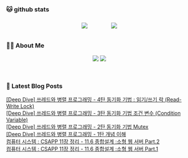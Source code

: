 
###  🐱 github stats  

<div id="main" align="center">
    <img src="https://github-readme-stats.vercel.app/api?username=Kojaewoong0504&count_private=true&show_icons=true&theme=tokyonight"
        style="height: auto; margin-left: 20px; margin-right: 20px; padding: 10px;"/>
    <img src="https://github-readme-stats.vercel.app/api/top-langs/?username=Kojaewoong0504&layout=compact"   
        style="height: auto; margin-left: 20px; margin-right: 20px; padding: 10px;"/>
</div>

###  💁‍♀️ About Me  
<p align="center">
    <a href="https://www.gowoong.com/"><img src="https://img.shields.io/badge/Blog-FF5722?style=flat-square&logo=Blogger&logoColor=white"/></a>
    <a href="mailto:jaewoong.ko0504@gmail.com"><img src="https://img.shields.io/badge/Gmail-d14836?style=flat-square&logo=Gmail&logoColor=white&link=ilovefran.ofm@gmail.com"/></a>
</p>

<br>

### 📕 Latest Blog Posts   

<a href ="https://www.gowoong.com/139"> [Deep Dive] 쓰레드와 병렬 프로그래밍 - 4탄 동기화 기법 : 읽기/쓰기 락 (Read-Write Lock) </a> <br>
<a href ="https://www.gowoong.com/138"> [Deep Dive] 쓰레드와 병렬 프로그래밍 - 3탄 동기화 기법 조건 변수 (Condition Variable) </a> <br>
<a href ="https://www.gowoong.com/137"> [Deep Dive] 쓰레드와 병렬 프로그래밍 - 2탄 동기화 기법 Mutex </a> <br>
<a href ="https://www.gowoong.com/136"> [Deep Dive] 쓰레드와 병렬 프로그래밍 - 1탄 개념 이해 </a> <br>
<a href ="https://www.gowoong.com/135"> 컴퓨터 시스템 : CSAPP 11장 정리 - 11.6 종합설계 :소형 웹 서버 Part.2 </a> <br>
<a href ="https://www.gowoong.com/134"> 컴퓨터 시스템 : CSAPP 11장 정리 - 11.6 종합설계 :소형 웹 서버 Part.1 </a> <br>
